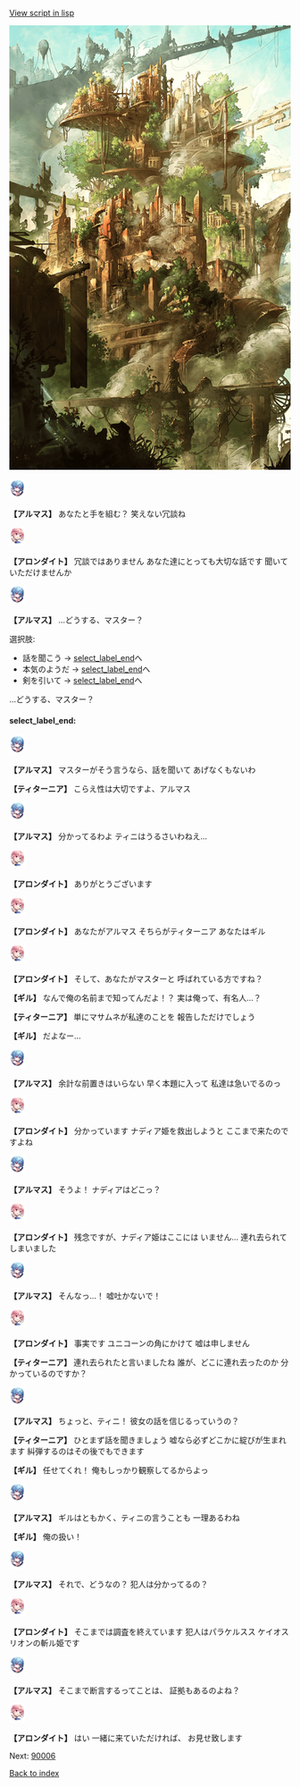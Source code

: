 [View script in lisp](../scripts/100301040.txt)

![beast_world.png](../images/backgrounds/beast_world.png)

<img src="../images/units/3103811.png" alt="3103811.png" height="34"/>

**【アルマス】**
あなたと手を組む？
笑えない冗談ね

<img src="../images/units/3100711.png" alt="3100711.png" height="34"/>

**【アロンダイト】**
冗談ではありません
あなた達にとっても大切な話です
聞いていただけませんか

<img src="../images/units/3103811.png" alt="3103811.png" height="34"/>

**【アルマス】**
…どうする、マスター？

選択肢:
- 話を聞こう → [select_label_end](#select_label_end)へ
- 本気のようだ → [select_label_end](#select_label_end)へ
- 剣を引いて → [select_label_end](#select_label_end)へ

…どうする、マスター？

#### select_label_end:

<img src="../images/units/3103811.png" alt="3103811.png" height="34"/>

**【アルマス】**
マスターがそう言うなら、話を聞いて
あげなくもないわ

**【ティターニア】**
こらえ性は大切ですよ、アルマス

<img src="../images/units/3103811.png" alt="3103811.png" height="34"/>

**【アルマス】**
分かってるわよ
ティニはうるさいわねえ…

<img src="../images/units/3100711.png" alt="3100711.png" height="34"/>

**【アロンダイト】**
ありがとうございます

<img src="../images/units/3100711.png" alt="3100711.png" height="34"/>

**【アロンダイト】**
あなたがアルマス
そちらがティターニア
あなたはギル

<img src="../images/units/3100711.png" alt="3100711.png" height="34"/>

**【アロンダイト】**
そして、あなたがマスターと
呼ばれている方ですね？

**【ギル】**
なんで俺の名前まで知ってんだよ！？
実は俺って、有名人…？

**【ティターニア】**
単にマサムネが私達のことを
報告しただけでしょう

**【ギル】**
だよなー…

<img src="../images/units/3103811.png" alt="3103811.png" height="34"/>

**【アルマス】**
余計な前置きはいらない
早く本題に入って
私達は急いでるのっ

<img src="../images/units/3100711.png" alt="3100711.png" height="34"/>

**【アロンダイト】**
分かっています
ナディア姫を救出しようと
ここまで来たのですよね

<img src="../images/units/3103811.png" alt="3103811.png" height="34"/>

**【アルマス】**
そうよ！
ナディアはどこっ？

<img src="../images/units/3100711.png" alt="3100711.png" height="34"/>

**【アロンダイト】**
残念ですが、ナディア姫はここには
いません…
連れ去られてしまいました

<img src="../images/units/3103811.png" alt="3103811.png" height="34"/>

**【アルマス】**
そんなっ…！
嘘吐かないで！

<img src="../images/units/3100711.png" alt="3100711.png" height="34"/>

**【アロンダイト】**
事実です
ユニコーンの角にかけて
嘘は申しません

**【ティターニア】**
連れ去られたと言いましたね
誰が、どこに連れ去ったのか
分かっているのですか？

<img src="../images/units/3103811.png" alt="3103811.png" height="34"/>

**【アルマス】**
ちょっと、ティニ！
彼女の話を信じるっていうの？

**【ティターニア】**
ひとまず話を聞きましょう
嘘なら必ずどこかに綻びが生まれます
糾弾するのはその後でもできます

**【ギル】**
任せてくれ！
俺もしっかり観察してるからよっ

<img src="../images/units/3103811.png" alt="3103811.png" height="34"/>

**【アルマス】**
ギルはともかく、ティニの言うことも
一理あるわね

**【ギル】**
俺の扱い！

<img src="../images/units/3103811.png" alt="3103811.png" height="34"/>

**【アルマス】**
それで、どうなの？
犯人は分かってるの？

<img src="../images/units/3100711.png" alt="3100711.png" height="34"/>

**【アロンダイト】**
そこまでは調査を終えています
犯人はパラケルスス
ケイオスリオンの斬ル姫です

<img src="../images/units/3103811.png" alt="3103811.png" height="34"/>

**【アルマス】**
そこまで断言するってことは、
証拠もあるのよね？

<img src="../images/units/3100711.png" alt="3100711.png" height="34"/>

**【アロンダイト】**
はい
一緒に来ていただければ、
お見せ致します

Next: [90006](90006.md)

[Back to index](index.md)
